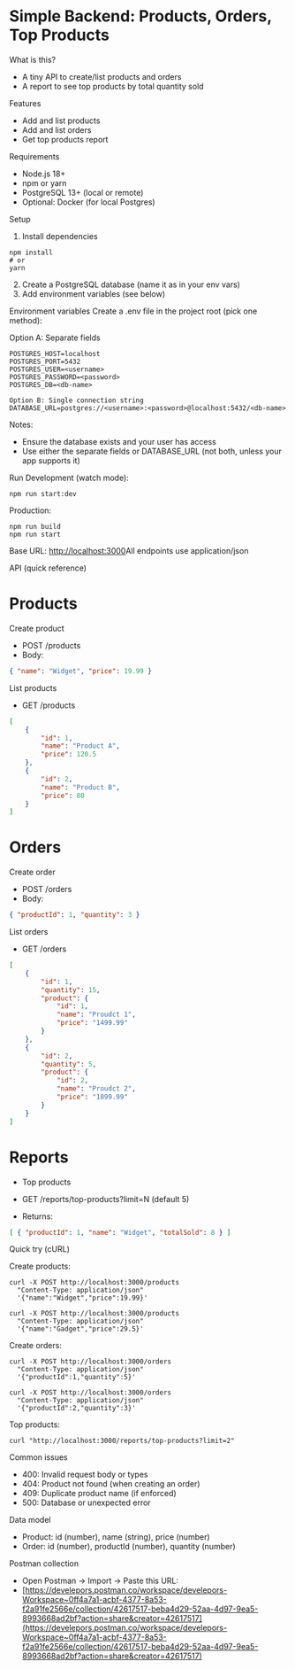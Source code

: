 # Simple Backend: Products, Orders, Top Products

What is this?

- A tiny API to create/list products and orders
- A report to see top products by total quantity sold


Features

- Add and list products
- Add and list orders
- Get top products report


Requirements

- Node.js 18+
- npm or yarn
- PostgreSQL 13+ (local or remote)
- Optional: Docker (for local Postgres)


Setup

1. Install dependencies


```shellscript
npm install
# or
yarn
```

2. Create a PostgreSQL database (name it as in your env vars)
3. Add environment variables (see below)


Environment variables
Create a .env file in the project root (pick one method):

Option A: Separate fields

```plaintext
POSTGRES_HOST=localhost
POSTGRES_PORT=5432
POSTGRES_USER=<username>
POSTGRES_PASSWORD=<password>
POSTGRES_DB=<db-name>

Option B: Single connection string
DATABASE_URL=postgres://<username>:<password>@localhost:5432/<db-name>
```

Notes:

- Ensure the database exists and your user has access
- Use either the separate fields or DATABASE_URL (not both, unless your app supports it)


Run
Development (watch mode):

```shellscript
npm run start:dev
```

Production:

```shellscript
npm run build
npm run start
```

Base URL: [http://localhost:3000](http://localhost:3000)All endpoints use application/json

API (quick reference)

# Products

Create product

- POST /products
- Body:

```json
{ "name": "Widget", "price": 19.99 }
```





List products

- GET /products
```json
[
    {
        "id": 1,
        "name": "Product A",
        "price": 120.5
    },
    {
        "id": 2,
        "name": "Product B",
        "price": 80
    }
]
```




# Orders

Create order

- POST /orders
- Body:

```json
{ "productId": 1, "quantity": 3 }
```





List orders

- GET /orders
```json
[
    {
        "id": 1,
        "quantity": 15,
        "product": {
            "id": 1,
            "name": "Proudct 1",
            "price": "1499.99"
        }
    },
    {
        "id": 2,
        "quantity": 5,
        "product": {
            "id": 2,
            "name": "Proudct 2",
            "price": "1899.99"
        }
    }
]
```




# Reports

- Top products

- GET /reports/top-products?limit=N (default 5)
- Returns:

```json
[ { "productId": 1, "name": "Widget", "totalSold": 8 } ]
```







Quick try (cURL)

Create products:

```shellscript
curl -X POST http://localhost:3000/products
  "Content-Type: application/json"
  '{"name":"Widget","price":19.99}'

curl -X POST http://localhost:3000/products
  "Content-Type: application/json"
  '{"name":"Gadget","price":29.5}'
```

Create orders:

```shellscript
curl -X POST http://localhost:3000/orders
  "Content-Type: application/json"
  '{"productId":1,"quantity":5}'

curl -X POST http://localhost:3000/orders 
  "Content-Type: application/json" 
  '{"productId":2,"quantity":3}'
```

Top products:

```shellscript
curl "http://localhost:3000/reports/top-products?limit=2"
```

Common issues

- 400: Invalid request body or types
- 404: Product not found (when creating an order)
- 409: Duplicate product name (if enforced)
- 500: Database or unexpected error


Data model

- Product: id (number), name (string), price (number)
- Order: id (number), productId (number), quantity (number)


Postman collection

- Open Postman → Import → Paste this URL:
- [https://develepors.postman.co/workspace/develepors-Workspace~0ff4a7a1-acbf-4377-8a53-f2a91fe2566e/collection/42617517-beba4d29-52aa-4d97-9ea5-8993668ad2bf?action=share&creator=42617517](https://develepors.postman.co/workspace/develepors-Workspace~0ff4a7a1-acbf-4377-8a53-f2a91fe2566e/collection/42617517-beba4d29-52aa-4d97-9ea5-8993668ad2bf?action=share&creator=42617517)
